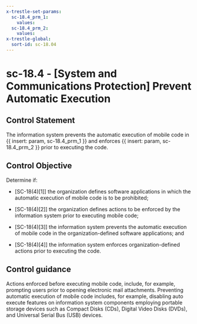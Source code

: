```yaml
---
x-trestle-set-params:
  sc-18.4_prm_1:
    values:
  sc-18.4_prm_2:
    values:
x-trestle-global:
  sort-id: sc-18.04
---
```


# sc-18.4 - \[System and Communications Protection\] Prevent Automatic Execution

## Control Statement

The information system prevents the automatic execution of mobile code in {{ insert: param, sc-18.4_prm_1 }} and enforces {{ insert: param, sc-18.4_prm_2 }} prior to executing the code.

## Control Objective

Determine if:

- \[SC-18(4)[1]\] the organization defines software applications in which the automatic execution of mobile code is to be prohibited;

- \[SC-18(4)[2]\] the organization defines actions to be enforced by the information system prior to executing mobile code;

- \[SC-18(4)[3]\] the information system prevents the automatic execution of mobile code in the organization-defined software applications; and

- \[SC-18(4)[4]\] the information system enforces organization-defined actions prior to executing the code.

## Control guidance

Actions enforced before executing mobile code, include, for example, prompting users prior to opening electronic mail attachments. Preventing automatic execution of mobile code includes, for example, disabling auto execute features on information system components employing portable storage devices such as Compact Disks (CDs), Digital Video Disks (DVDs), and Universal Serial Bus (USB) devices.
